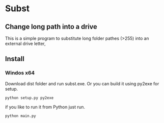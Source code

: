 # Subst
## Change long path into a drive
This is a simple program to substitute long folder pathes (>255)  into an external drive letter, 

## Install
### Windos x64 
Download dist folder and run subst.exe.
Or you can build it using py2exe for setup.

```
python setup.py py2exe
```

if you like to run it from Python just run.
```
python main.py
```
